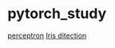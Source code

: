# pytorch_study

[perceptron](https://github.com/dzv-github/pytorch_study/blob/main/perceptron.py#L52)
[Iris ditection](https://github.com/dzv-github/pytorch_study/blob/main/softmax(iris_ditection).py)

